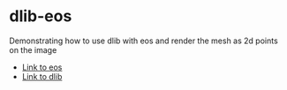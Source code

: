 # dlib-eos
Demonstrating how to use dlib with eos and render the mesh as 2d points on the image

* [Link to eos](https://github.com/patrikhuber/eos/tree/master/)
* [Link to dlib](https://github.com/patrikhuber/eos/tree/master/)
